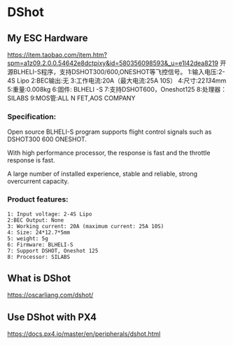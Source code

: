 # DShot

## My ESC Hardware
https://item.taobao.com/item.htm?spm=a1z09.2.0.0.54642e8dctpixy&id=580356098593&_u=e1l42dea8219
开源BLHELI-S程序，支持DSHOT300/600,ONESHOT等飞控信号。
1:输入电压:2-4S Lipo
2:BEC输出:无
3:工作电流:20A（最大电流:25A 10S）
4:尺寸:22*13*4mm
5:重量:0.008kg
6:固件: BLHELI -S
7:支持DSHOT600，Oneshot125
8:处理器：SILABS 
9:MOS管:ALL N FET,AOS COMPANY

### Specification:
Open source BLHELI-S program supports flight control signals such as DSHOT300 600 ONESHOT.
 
 With high performance processor, the response is fast and the throttle response is fast.
 
A large number of installed experience, stable and reliable, strong overcurrent capacity.
 
### Product features: 
    1: Input voltage: 2-4S Lipo
    2:BEC Output: None
    3: Working current: 20A (maximum current: 25A 10S)
    4: Size: 24*12.7*5mm
    5: weight: 5g
    6: Firmware: BLHELI-S
    7: Support DSHOT, Oneshot 125
    8: Processor: SILABS

## What is DShot
https://oscarliang.com/dshot/

## Use DShot with PX4
https://docs.px4.io/master/en/peripherals/dshot.html